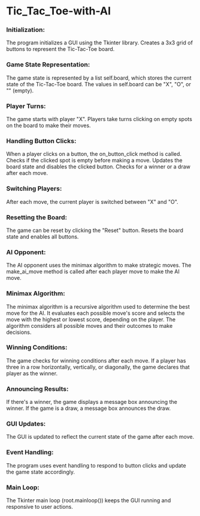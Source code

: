 # Tic_Tac_Toe-with-AI

### Initialization:
The program initializes a GUI using the Tkinter library.
Creates a 3x3 grid of buttons to represent the Tic-Tac-Toe board.

### Game State Representation:
The game state is represented by a list self.board, which stores the current state of the Tic-Tac-Toe board.
The values in self.board can be "X", "O", or "" (empty).

### Player Turns:
The game starts with player "X".
Players take turns clicking on empty spots on the board to make their moves.

### Handling Button Clicks:
When a player clicks on a button, the on_button_click method is called.
Checks if the clicked spot is empty before making a move.
Updates the board state and disables the clicked button.
Checks for a winner or a draw after each move.

### Switching Players:
After each move, the current player is switched between "X" and "O".

### Resetting the Board:
The game can be reset by clicking the "Reset" button.
Resets the board state and enables all buttons.

### AI Opponent:
The AI opponent uses the minimax algorithm to make strategic moves.
The make_ai_move method is called after each player move to make the AI move.

### Minimax Algorithm:
The minimax algorithm is a recursive algorithm used to determine the best move for the AI.
It evaluates each possible move's score and selects the move with the highest or lowest score, depending on the player.
The algorithm considers all possible moves and their outcomes to make decisions.

### Winning Conditions:
The game checks for winning conditions after each move.
If a player has three in a row horizontally, vertically, or diagonally, the game declares that player as the winner.

### Announcing Results:
If there's a winner, the game displays a message box announcing the winner.
If the game is a draw, a message box announces the draw.

### GUI Updates:
The GUI is updated to reflect the current state of the game after each move.

### Event Handling:
The program uses event handling to respond to button clicks and update the game state accordingly.

### Main Loop:
The Tkinter main loop (root.mainloop()) keeps the GUI running and responsive to user actions.
